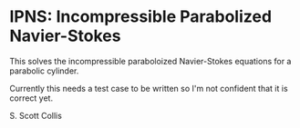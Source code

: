 # IPNS:  Incompressible Parabolized Navier-Stokes 

This solves the incompressible paraboloized Navier-Stokes equations
for a parabolic cylinder.

Currently this needs a test case to be written so I'm not confident
that it is correct yet.

S. Scott Collis
